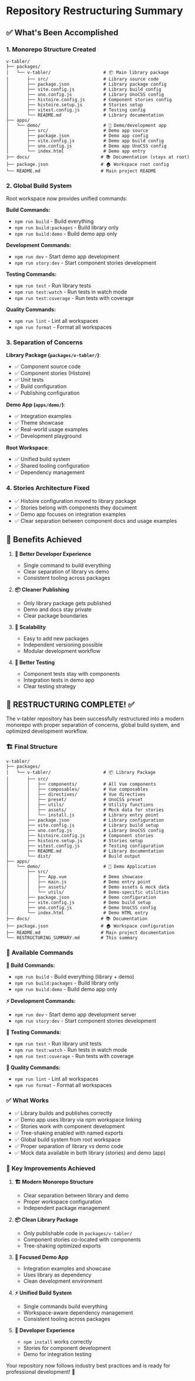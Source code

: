 # Repository Restructuring Summary

## ✅ What's Been Accomplished

### 1. **Monorepo Structure Created**
```
v-tabler/
├── packages/
│   └── v-tabler/                    # 📦 Main library package
│       ├── src/                     # Library source code
│       ├── package.json             # Library package config
│       ├── vite.config.js           # Library build config
│       ├── uno.config.js            # Library UnoCSS config
│       ├── histoire.config.js       # Component stories config
│       ├── histoire.setup.js        # Stories setup
│       ├── vitest.config.js         # Testing config
│       └── README.md                # Library documentation
├── apps/
│   └── demo/                        # 🎨 Demo/development app
│       ├── src/                     # Demo app source
│       ├── package.json             # Demo app config
│       ├── vite.config.js           # Demo app build config
│       ├── uno.config.js            # Demo app UnoCSS config
│       └── index.html               # Demo app entry
├── docs/                           # 📚 Documentation (stays at root)
├── package.json                    # 🏠 Workspace root config
└── README.md                       # Main project README
```

### 2. **Global Build System**
Root workspace now provides unified commands:

**Build Commands:**
- `npm run build` - Build everything
- `npm run build:packages` - Build library only
- `npm run build:demo` - Build demo app only

**Development Commands:**
- `npm run dev` - Start demo app development
- `npm run story:dev` - Start component stories development

**Testing Commands:**
- `npm run test` - Run library tests
- `npm run test:watch` - Run tests in watch mode
- `npm run test:coverage` - Run tests with coverage

**Quality Commands:**
- `npm run lint` - Lint all workspaces
- `npm run format` - Format all workspaces

### 3. **Separation of Concerns**

**Library Package (`packages/v-tabler/`)**:
- ✅ Component source code
- ✅ Component stories (Histoire)
- ✅ Unit tests
- ✅ Build configuration
- ✅ Publishing configuration

**Demo App (`apps/demo/`)**:
- ✅ Integration examples
- ✅ Theme showcase
- ✅ Real-world usage examples
- ✅ Development playground

**Root Workspace**:
- ✅ Unified build system
- ✅ Shared tooling configuration
- ✅ Dependency management

### 4. **Stories Architecture Fixed**
- ✅ Histoire configuration moved to library package
- ✅ Stories belong with components they document
- ✅ Demo app focuses on integration examples
- ✅ Clear separation between component docs and usage examples

## 🎯 Benefits Achieved

1. **🔧 Better Developer Experience**
   - Single command to build everything
   - Clear separation of library vs demo
   - Consistent tooling across packages

2. **📦 Cleaner Publishing**
   - Only library package gets published
   - Demo and docs stay private
   - Clear package boundaries

3. **🚀 Scalability**
   - Easy to add new packages
   - Independent versioning possible
   - Modular development workflow

4. **🧪 Better Testing**
   - Component tests stay with components
   - Integration tests in demo app
   - Clear testing strategy

## 🎉 **RESTRUCTURING COMPLETE!** ✅

The v-tabler repository has been successfully restructured into a modern monorepo with proper separation of concerns, global build system, and optimized development workflow.

### 🏗️ **Final Structure**
```
v-tabler/
├── packages/
│   └── v-tabler/                    # 📦 Library Package
│       ├── src/
│       │   ├── components/          # All Vue components
│       │   ├── composables/         # Vue composables
│       │   ├── directives/          # Vue directives  
│       │   ├── preset/              # UnoCSS preset
│       │   ├── utils/               # Utility functions
│       │   ├── assets/              # Mock data for stories
│       │   └── install.js           # Library entry point
│       ├── package.json             # Library configuration
│       ├── vite.config.js           # Library build setup
│       ├── uno.config.js            # Library UnoCSS config
│       ├── histoire.config.js       # Component stories
│       ├── histoire.setup.js        # Stories setup
│       ├── vitest.config.js         # Testing configuration
│       ├── README.md                # Library documentation
│       └── dist/                    # Build output
├── apps/
│   └── demo/                        # 🎨 Demo Application
│       ├── src/
│       │   ├── App.vue              # Demo showcase
│       │   ├── main.js              # Demo entry point
│       │   ├── assets/              # Demo assets & mock data
│       │   └── utils/               # Demo-specific utilities
│       ├── package.json             # Demo configuration
│       ├── vite.config.js           # Demo build setup
│       ├── uno.config.js            # Demo UnoCSS config
│       └── index.html               # Demo HTML entry
├── docs/                           # 📚 Documentation
├── package.json                    # 🏠 Workspace configuration
├── README.md                       # Main project documentation
└── RESTRUCTURING_SUMMARY.md        # This summary
```

### 🚀 **Available Commands**

**🔨 Build Commands:**
- `npm run build` - Build everything (library + demo)
- `npm run build:packages` - Build library only  
- `npm run build:demo` - Build demo app only

**⚡ Development Commands:**
- `npm run dev` - Start demo app development server
- `npm run story:dev` - Start component stories development

**🧪 Testing Commands:**
- `npm run test` - Run library unit tests
- `npm run test:watch` - Run tests in watch mode
- `npm run test:coverage` - Run tests with coverage

**💅 Quality Commands:**
- `npm run lint` - Lint all workspaces
- `npm run format` - Format all workspaces

### ✅ **What Works**
- ✅ Library builds and publishes correctly
- ✅ Demo app uses library via npm workspace linking
- ✅ Stories work with component development
- ✅ Tree-shaking enabled with named exports
- ✅ Global build system from root workspace
- ✅ Proper separation of library vs demo code
- ✅ Mock data available in both library (stories) and demo (app)

### 🎯 **Key Improvements Achieved**

1. **🏗️ Modern Monorepo Structure**
   - Clear separation between library and demo
   - Proper workspace configuration
   - Independent package management

2. **📦 Clean Library Package**
   - Only publishable code in `packages/v-tabler/`
   - Component stories co-located with components
   - Tree-shaking optimized exports

3. **🎨 Focused Demo App**
   - Integration examples and showcase
   - Uses library as dependency
   - Clean development environment

4. **⚡ Unified Build System**
   - Single commands build everything
   - Workspace-aware dependency management
   - Consistent tooling across packages

5. **🔧 Developer Experience**
   - `npm install` works correctly
   - Stories for component development
   - Demo for integration testing

Your repository now follows industry best practices and is ready for professional development! 🎉
